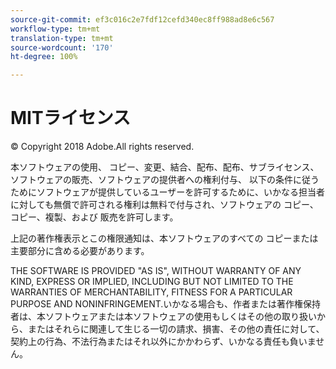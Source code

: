 ```yaml
---
source-git-commit: ef3c016c2e7fdf12cefd340ec8ff988ad8e6c567
workflow-type: tm+mt
translation-type: tm+mt
source-wordcount: '170'
ht-degree: 100%

---
```

# MITライセンス

© Copyright 2018 Adobe.All rights reserved.

本ソフトウェアの使用、
コピー、変更、結合、配布、配布、サブライセンス、
ソフトウェアの販売、ソフトウェアの提供者への権利付与、
以下の条件に従うためにソフトウェアが提供しているユーザーを許可するために、いかなる担当者に対しても無償で許可される権利は無料で付与され、ソフトウェアの
コピー、コピー、複製、および
販売を許可します。

上記の著作権表示とこの権限通知は、本ソフトウェアのすべての
コピーまたは主要部分に含める必要があります。

THE SOFTWARE IS PROVIDED &quot;AS IS&quot;, WITHOUT WARRANTY OF ANY KIND,
EXPRESS OR IMPLIED, INCLUDING BUT NOT LIMITED TO THE WARRANTIES OF
MERCHANTABILITY, FITNESS FOR A PARTICULAR PURPOSE AND
NONINFRINGEMENT.いかなる場合も、作者または著作権保持者は、本ソフトウェアまたは本ソフトウェアの使用もしくはその他の取り扱いから、またはそれらに関連して生じる一切の請求、損害、その他の責任に対して、契約上の行為、不法行為またはそれ以外にかかわらず、いかなる責任も負いません。
